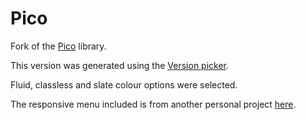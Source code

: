 # Pico

Fork of the [Pico](https://github.com/picocss/pico) library.

This version was generated using the [Version picker](https://picocss.com/docs/version-picker).

Fluid, classless and slate colour options were selected.

The responsive menu included is from another personal project [here](https://github.com/matthewblott/responsive-menu).
